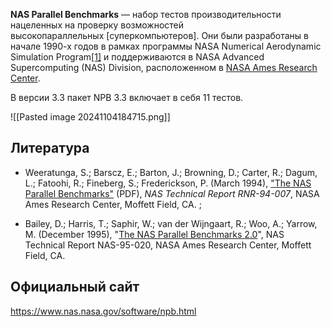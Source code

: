 **NAS Parallel Benchmarks** — набор тестов производительности нацеленных на проверку возможностей высокопараллельных [суперкомпьютеров]. Они были разработаны в начале 1990-х годов в рамках программы NASA Numerical Aerodynamic Simulation Program[[1]](https://ru.wikipedia.org/wiki/NAS_Parallel_Benchmarks#cite_note-nas-par-2007-nglu-1) и поддерживаются в NASA Advanced Supercomputing (NAS) Division, расположенном в [NASA Ames Research Center](https://ru.wikipedia.org/wiki/NASA_Ames_Research_Center "NASA Ames Research Center").

В версии 3.3 пакет NPB 3.3 включает в себя 11 тестов.

![[Pasted image 20241104184715.png]]


## Литература

- Weeratunga, S.; Barscz, E.; Barton, J.; Browning, D.; Carter, R.; Dagum, L.; Fatoohi, R.; Fineberg, S.; Frederickson, P. (March 1994), ["The NAS Parallel Benchmarks"](https://www.nas.nasa.gov/assets/pdf/techreports/1994/rnr-94-007.pdf) (PDF), _NAS Technical Report RNR-94-007_, NASA Ames Research Center, Moffett Field, CA. ;

- Bailey, D.; Harris, T.; Saphir, W.; van der Wijngaart, R.; Woo, A.; Yarrow, M. (December 1995), "[The NAS Parallel Benchmarks 2.0](https://web.archive.org/web/20110927034139/http://www.nas.nasa.gov/News/Techreports/1995/PDF/nas-95-020.pdf)", NAS Technical Report NAS-95-020, NASA Ames Research Center, Moffett Field, CA.

## Официальный сайт

https://www.nas.nasa.gov/software/npb.html